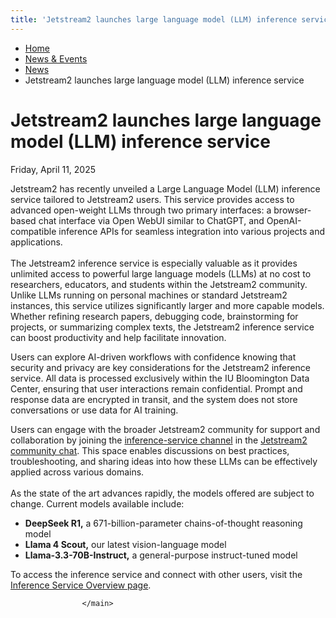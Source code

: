 ```yaml
---
title: 'Jetstream2 launches large language model (LLM) inference service: News: News &amp; Events: Jetstream2: Indiana University'
---
```


<main><div class="content-top"><div class="section breadcrumbs"><div class="row"><div class="layout"><ul><li><a href="../../index.html">Home</a></li><li><a href="../index.html">News &amp; Events</a></li><li><a href="index.html">News</a></li><li class="current">Jetstream2 launches large language model (LLM) inference service</li></ul></div></div></div></div><div id="main-content"><div class="collapsed bg-none section" id="content"><div class="row"><div class="layout"><div class="detail-meta"><h1 class="no-margin h2" itemprop="headline">Jetstream2 launches large language model (LLM) inference service</h1><p class="meta" content="2025-04-11" itemprop="datePublished">Friday, April 11, 2025</p></div><!-- /.detail-meta --><div class="text"><p><span>Jetstream2 has recently unveiled a Large Language Model (LLM) inference service tailored to Jetstream2 users. This service provides access to advanced open-weight LLMs through two primary interfaces: a browser-based chat interface via Open WebUI similar to ChatGPT, and OpenAI-compatible inference APIs for seamless integration into various projects and applications.<br/><br/>The Jetstream2 inference service is especially valuable as it provides unlimited access to powerful large language models (LLMs) at no cost to researchers, educators, and students within the Jetstream2 community. Unlike LLMs running on personal machines or standard Jetstream2 instances, this service utilizes significantly larger and more capable models. Whether refining research papers, debugging code, brainstorming for projects, or summarizing complex texts, the Jetstream2 inference service can boost productivity and help facilitate innovation.<br/></span></p><p><span>Users can explore AI-driven workflows with confidence knowing that security and privacy are key considerations for the Jetstream2 inference service. All data is processed exclusively within the IU Bloomington Data Center, ensuring that user interactions remain confidential. Prompt and response data are encrypted in transit, and the system does not store conversations or use data for AI training.&#160;</span></p><p><span>Users can engage with the broader Jetstream2 community for support and collaboration by joining the&#160;<a class="external" href="https://matrix.to/#/#js2-inference-service:matrix.org" rel="noopener" target="_blank">inference-service channel</a>&#160;in the&#160;<a class="external" href="https://docs.jetstream-cloud.org/overview/status/?h=matrix#community-chat" rel="noopener" target="_blank">Jetstream2 community chat</a>. This space enables discussions on best practices, troubleshooting, and sharing ideas into how these LLMs can be effectively applied across various domains.<br/><br/>As the state of the art advances rapidly, the models offered are subject to change. Current models available include:</span></p><ul><li><span><strong>DeepSeek R1,</strong>&#160;a 671-billion-parameter chains-of-thought reasoning model</span></li><li><span><strong>Llama 4 Scout,</strong>&#160;our latest vision-language model</span></li><li><span><strong>Llama-3.3-70B-Instruct,</strong>&#160;a general-purpose instruct-tuned model</span></li></ul><p><span>To access the inference service and connect with other users, visit the <a href="https://docs.jetstream-cloud.org/inference-service/overview/" rel="noopener" target="_blank">Inference Service Overview page</a>.</span></p></div></div><!-- /.layout --></div></div></div>
                                
          
    
                    
        
    
            
                    </main>
